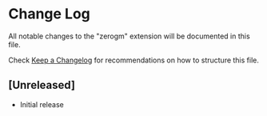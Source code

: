 # Change Log

All notable changes to the "zerogm" extension will be documented in this file.

Check [Keep a Changelog](http://keepachangelog.com/) for recommendations on how to structure this file.

## [Unreleased]

- Initial release